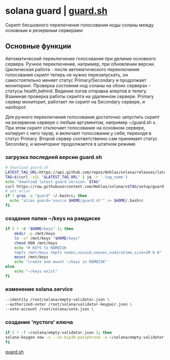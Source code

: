 # solana guard | [guard.sh](https://github.com/Hohlas/solana/blob/v1.1.3/setup/guard.sh)
Скрипт бесшовного перелючения голосования ноды соланы между основным и резервным серверами
## Основные функции
Автоматический переключение голосования при делинке основного сервера.
Ручное переключение, например, при обновлении версии.
Циклическая работа - после автоматического переключения голосования скрипт теперь не нужно перезапускать, он самостоятельно меняет статус Primary/Secondary и продолжает мониторинг.
Проверка состояния нод соланы на обоих серверах - статусы health,behind. Ведение логов отправка алертов в телегу.
Взаимная проверка работы скрипта на удаленном сервере. Primary сервер мониторит, работает ли скрипт на Secondary сервере, и наоборот. 

Для ручного переключения голосования достаточно запустить скрипт на резервном сервере с любым аргументом, например ~/guard.sh x. При этом скрипт отключает голосование на основном сервере, копирует с него тауэр, и включает голосование у себя, переходя в статус Primary. Второй сервер соответственно сам принимает статус Secondary, и мониторинг продолжается в штатном режиме.

### загрузка последней версии guard.sh
```bash
# download guard.sh
LATEST_TAG_URL=https://api.github.com/repos/Hohlas/solana/releases/latest
TAG=$(curl -sSL "$LATEST_TAG_URL" | jq -r '.tag_name')
echo "download latest guard version: $TAG"
curl https://raw.githubusercontent.com/Hohlas/solana/v$TAG/setup/guard.sh > $HOME/guard.sh
# set alias
if ! grep -q "guard" ~/.bashrc; then
  echo "alias guard='source $HOME/guard.sh'" >> $HOME/.bashrc
fi
```

### создание папки ~/keys на рамдиске
```bash
if [ ! -d "$HOME/keys" ]; then
    mkdir -p /mnt/keys
    ln -sf /mnt/keys "$HOME/keys"
    chmod 600 /mnt/keys 
	echo "# KEYS to RAMDISK 
	tmpfs /mnt/keys tmpfs nodev,nosuid,noexec,nodiratime,size=1M 0 0" | sudo tee -a /etc/fstab
	mount /mnt/keys
	echo "create and mount ~/keys in RAMDISK"
else
    echo "~/keys exist"
fi
```
### изменение solana.service
```bash
--identity /root/solana/empty-validator.json \
--authorized-voter /root/solana/validator-keypair.json \
--vote-account /root/solana/vote.json \
```

### создание 'пустого' ключа
```bash
if [ ! -f ~/solana/empty-validator.json ]; then 
solana-keygen new -s --no-bip39-passphrase -o ~/solana/empty-validator.json
fi
```
[guard.sh](https://github.com/Hohlas/solana/blob/v1.1.3/setup/guard.sh)
